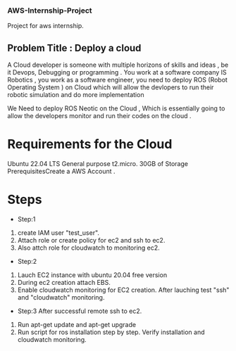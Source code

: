### AWS-Internship-Project

Project for aws internship.


## Problem Title : Deploy a cloud 
A Cloud developer is someone with multiple horizons of skills and ideas , be it Devops,
Debugging or programming . You work at a software company IS Robotics , you work as
a software engineer, you need to deploy ROS (Robot Operating System ) on Cloud
which will allow the devlopers to run their robotic simulation and do more
implementation

We Need to deploy ROS Neotic on the Cloud , Which is essentially going to allow the
developers monitor and run their codes on the cloud .

# Requirements for the Cloud

Ubuntu 22.04 LTS
General purpose t2.micro.
30GB of Storage
PrerequisitesCreate a AWS Account .

# Steps

- Step:1
1. create IAM user "test_user". 
2. Attach role or create policy for ec2 and ssh to ec2.
3. Also attch role for cloudwatch to monitoring ec2. 

- Step:2 
1. Lauch EC2 instance with ubuntu 20.04 free version
2. During ec2 creation attach EBS.
3. Enable cloudwatch monitoring for EC2 creation.
After lauching test "ssh" and "cloudwatch" monitoring.

- Step:3
After successful remote ssh to ec2.

1. Run apt-get update and apt-get upgrade
2. Run script for ros installation step by step.
Verify installation and cloudwatch monitoring. 
